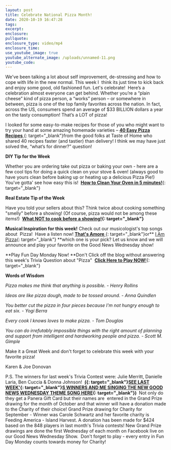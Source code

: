 ```yaml
---
layout: post
title: Celebrate National Pizza Month!
date: 2020-10-19 16:47:28
tags:
excerpt:
enclosure:
pullquote:
enclosure_type: video/mp4
enclosure_time:
use_youtube_image: true
youtube_alternate_image: /uploads/unnamed-11.png
youtube_code:
---
```


We've been talking a lot about self improvement, de-stressing and how to cope with life in the new normal. This week I&nbsp; think its just time to kick back and enjoy some good, old fashioned fun. Let's celebrate\!&nbsp; Here’s a celebration almost everyone can get behind. Whether you’re a “plain cheese” kind of pizza person, a “works” person – or somewhere in between, pizza is one of the top family favorites across the nation. In fact, across the US, consumers spend an average of $33 BILLION dollars a year on the tasty consumption\! That’s a LOT of pizza\!

I looked for some easy-to-make recipes for those of you who might want to try your hand at some amazing homemade varieties –&nbsp;[**40 Easy Pizza Recipes**&nbsp;](https://t.e2ma.net/click/xu6l3c/5wd3tzj/tjvatg){: target="_blank"}from the good folks at Taste of Home who shared 40 recipes faster (and tastier) than delivery\! I think we may have just solved the, “what’s for dinner?” question\!&nbsp;

**DIY Tip for the Week**

Whether you are ordering take out pizza or baking your own - here are a few cool tips for doing a quick clean on your stove & oven\! (always good to have yours clean before baking up or heating up a delicious Pizza Pie\!) You've gotta' see how easy this is\! &nbsp;[**How to Clean Your Oven in 5 minutes\!**](https://t.e2ma.net/click/xu6l3c/5wd3tzj/9bwatg){: target="_blank"}

**Real Estate Tip of the Week**

Have you told your sellers about this? Think twice about cooking something "smelly" before a showing\! (Of course, pizza would not be among these items\!) &nbsp;**[What NOT to cook before a showing\!](https://t.e2ma.net/click/xu6l3c/5wd3tzj/p4watg){: target="_blank"}**

**Musical Inspiration for this week\!**&nbsp;Check out our musicologist's top songs about&nbsp; Pizza\!&nbsp; Have a listen now\!&nbsp;[**That's Amore**&nbsp;](https://t.e2ma.net/click/xu6l3c/5wd3tzj/5wxatg){: target="_blank"}or**&nbsp;[I Am Pizza](https://t.e2ma.net/click/xu6l3c/5wd3tzj/lpyatg){: target="_blank"}&nbsp;**which one is your pick? Let us know and we will announce and play your favorite on the Good News Wednesday show\!

**Play Fun Day Monday Now\!&nbsp;**Don't Click off the blog without answering this week's Trivia Question about "Pizza" &nbsp;[**Click Here to Play NOW**\!](https://t.e2ma.net/click/xu6l3c/5wd3tzj/1hzatg){: target="_blank"}

**Words of Wisdom**

*Pizza makes me think that anything is possible. - Henry Rollins*

*Ideas are like pizza dough, made to be tossed around. - Anna Quindlen*

*You better cut the pizza in four pieces because I'm not hungry enough to eat six. - Yogi Berra*

*Every cook I knows loves to make pizza. - Tom Douglas*

*You can do irrefutably impossible things with the right amount of planning and support from intelligent and hardworking people and pizza. - Scott M. Gimple*

Make it a Great Week and don't forget to celebrate this week with your favorite pizza\!

Karen & Joe Donovan

P.S. The winners for last week's Trivia Contest were: Julie Merritt, Danielle Laria, Ben Cuccia & Donna Johnson\! &nbsp;**[(](https://t.e2ma.net/click/xu6l3c/5wd3tzj/ha0atg){: target="_blank"}[SEE LAST WEEK'](https://t.e2ma.net/click/xu6l3c/5wd3tzj/x20atg){: target="_blank"}[S WINNERS AND ME SINGING THE NEW GOOD NEWS WEDNESDAY THEME SONG HERE](https://t.e2ma.net/click/xu6l3c/5wd3tzj/dv1atg){: target="_blank"})&nbsp;**&nbsp;Not only do they get a Panera Gift Card but their names are&nbsp; entered in the Grand Prize drawing for the month of October and that winner will have a donation made to the Charity of their choice\! Grand Prize drawing for Charity for September - Winner was Carole Schwartz and her favorite charity is Feeding America - Island Harvest. A donation has been made for $424&nbsp; based on the 848 players in last month's Trivia contests\! New Grand Prize drawings are done the first Wednesday of each month on Facebook live on our Good News Wednesday Show.&nbsp; Don't forget to play - every entry in Fun Day Monday counts towards money for Charity\!